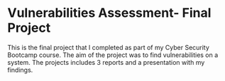# Vulnerabilities Assessment- Final Project 
This is the final project that I completed as part of my Cyber Security Bootcamp course. The aim of the project was to find vulnerabilities on a system. The projects includes 3 reports and a presentation with my findings. 
